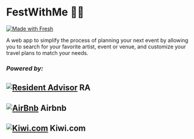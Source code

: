 # FestWithMe 🎉🛫

[![Made with Fresh](https://fresh.deno.dev/fresh-badge-dark.svg)](https://fresh.deno.dev)

A web app to simplify the process of planning your next event by allowing you to
search for your favorite artist, event or venue, and customize your travel plans
to match your needs.

### *Powered by:*


[![Resident Advisor](https://i.ibb.co/47cTCRC/image-4.png)](https://www.residentadvisor.net/)
RA
---

[![AirBnb](https://i.ibb.co/K2vhLmv/image-6.png)](https://www.airbnb.co.uk/)
Airbnb
---

[![Kiwi.com](https://i.ibb.co/TRy7q0c/Group-3.png)](https://kiwi.com/) 
Kiwi.com
--
